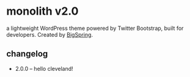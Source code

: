 monolith v2.0
=============

a lightweight WordPress theme powered by Twitter Bootstrap, built for developers. Created by [BigSpring](http://www.bigspring.co.uk).

changelog
-----

* 2.0.0 – hello cleveland!
